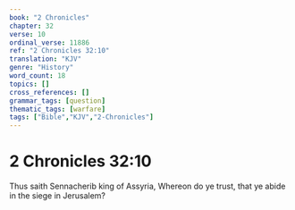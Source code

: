 ```yaml
---
book: "2 Chronicles"
chapter: 32
verse: 10
ordinal_verse: 11886
ref: "2 Chronicles 32:10"
translation: "KJV"
genre: "History"
word_count: 18
topics: []
cross_references: []
grammar_tags: [question]
thematic_tags: [warfare]
tags: ["Bible","KJV","2-Chronicles"]
---
```


# 2 Chronicles 32:10

Thus saith Sennacherib king of Assyria, Whereon do ye trust, that ye abide in the siege in Jerusalem?
